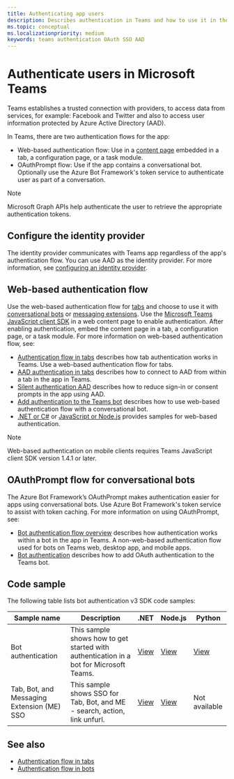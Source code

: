 ```yaml
---
title: Authenticating app users
description: Describes authentication in Teams and how to use it in the apps
ms.topic: conceptual
ms.localizationpriority: medium
keywords: teams authentication OAuth SSO AAD
---
```

# Authenticate users in Microsoft Teams

Teams establishes a trusted connection with providers, to access data from services, for example: Facebook and Twitter and also to access user information protected by Azure Active Directory (AAD). 

In Teams, there are two authentication flows for the app:
* Web-based authentication flow: Use in a [content page](~/tabs/how-to/create-tab-pages/content-page.md) embedded in a tab, a configuration page, or a task module. 
* OAuthPrompt flow: Use if the app contains a conversational bot. Optionally use the Azure Bot Framework's token service to authenticate user as part of a conversation.

 > [!NOTE]
 > Microsoft Graph APIs help authenticate the user to retrieve the appropriate authentication tokens.

## Configure the identity provider

The identity provider communicates with Teams app regardless of the app's authentication flow. You can use AAD as the identity provider. For more information, see [configuring an identity provider](~/concepts/authentication/configure-identity-provider.md).

## Web-based authentication flow

Use the web-based authentication flow for [tabs](~/tabs/what-are-tabs.md) and choose to use it with [conversational bots](~/bots/what-are-bots.md) or [messaging extensions](~/messaging-extensions/what-are-messaging-extensions.md). Use the [Microsoft Teams JavaScript client SDK](/javascript/api/overview/msteams-client) in a web content page to enable authentication. After enabling authentication, embed the content page in a tab, a configuration page, or a task module. For more information on web-based authentication flow, see:

* [Authentication flow in tabs](~/tabs/how-to/authentication/auth-flow-tab.md) describes how tab authentication works in Teams. Use a web-based authentication flow for tabs.
* [AAD authentication in tabs](~/tabs/how-to/authentication/auth-tab-AAD.md) describes how to connect to AAD from within a tab in the app in Teams.
* [Silent authentication AAD](~/tabs/how-to/authentication/auth-silent-AAD.md) describes how to reduce sign-in or consent prompts in the app using AAD.
* [Add authentication to the Teams bot](~/bots/how-to/authentication/add-authentication.md) describes how to use web-based authentication flow with a conversational bot.
* [.NET or C#](https://github.com/OfficeDev/microsoft-teams-sample-complete-csharp) or [JavaScript or Node.js](https://github.com/OfficeDev/microsoft-teams-sample-complete-node) provides samples for web-based authentication.

> [!NOTE]
> Web-based authentication on mobile clients requires Teams JavaScript client SDK version 1.4.1 or later.

## OAuthPrompt flow for conversational bots

The Azure Bot Framework’s OAuthPrompt makes authentication easier for apps using conversational bots. Use Azure Bot Framework's token service to assist with token caching.
For more information on using OAuthPrompt, see:
* [Bot authentication flow overview](~/bots/how-to/authentication/auth-flow-bot.md) describes how authentication works within a bot in the app in Teams. A non-web-based authentication flow used for bots on Teams web, desktop app, and mobile apps.
* [Bot authentication](~/bots/how-to/authentication/add-authentication.md) describes how to add OAuth authentication to the Teams bot.

## Code sample

The following table lists bot authentication v3 SDK code samples:

| **Sample name** | **Description** | **.NET** | **Node.js** | **Python** |
|---------------|------------|------------|-------------|---------------|
| Bot authentication | This sample shows how to get started with authentication in a bot for Microsoft Teams. | [View](https://github.com/microsoft/BotBuilder-Samples/tree/master/samples/csharp_dotnetcore/46.teams-auth) | [View](https://github.com/microsoft/BotBuilder-Samples/tree/master/samples/javascript_nodejs/46.teams-auth) | [View](https://github.com/microsoft/BotBuilder-Samples/tree/main/samples/python/46.teams-auth) |
| Tab, Bot, and Messaging Extension (ME) SSO | This sample shows SSO for Tab, Bot, and ME - search, action, link unfurl. |  [View](https://github.com/OfficeDev/Microsoft-Teams-Samples/tree/main/samples/app-sso/csharp) | [View](https://github.com/OfficeDev/Microsoft-Teams-Samples/tree/main/samples/app-sso/nodejs) | Not available |


## See also

* [Authentication flow in tabs](~/tabs/how-to/authentication/auth-flow-tab.md)
* [Authentication flow in bots](~/bots/how-to/authentication/auth-flow-bot.md)

